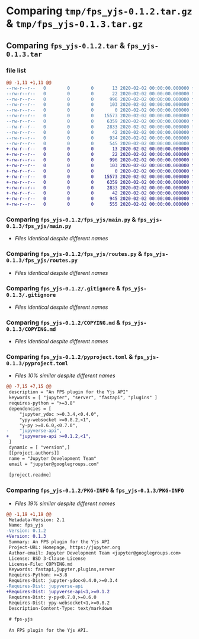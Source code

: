 # Comparing `tmp/fps_yjs-0.1.2.tar.gz` & `tmp/fps_yjs-0.1.3.tar.gz`

## Comparing `fps_yjs-0.1.2.tar` & `fps_yjs-0.1.3.tar`

### file list

```diff
@@ -1,11 +1,11 @@
--rw-r--r--   0        0        0       13 2020-02-02 00:00:00.000000 fps_yjs-0.1.2/MANIFEST.in
--rw-r--r--   0        0        0       22 2020-02-02 00:00:00.000000 fps_yjs-0.1.2/fps_yjs/__init__.py
--rw-r--r--   0        0        0      996 2020-02-02 00:00:00.000000 fps_yjs-0.1.2/fps_yjs/main.py
--rw-r--r--   0        0        0      103 2020-02-02 00:00:00.000000 fps_yjs-0.1.2/fps_yjs/models.py
--rw-r--r--   0        0        0        0 2020-02-02 00:00:00.000000 fps_yjs-0.1.2/fps_yjs/py.typed
--rw-r--r--   0        0        0    15573 2020-02-02 00:00:00.000000 fps_yjs-0.1.2/fps_yjs/routes.py
--rw-r--r--   0        0        0     6359 2020-02-02 00:00:00.000000 fps_yjs-0.1.2/.gitignore
--rw-r--r--   0        0        0     2833 2020-02-02 00:00:00.000000 fps_yjs-0.1.2/COPYING.md
--rw-r--r--   0        0        0       42 2020-02-02 00:00:00.000000 fps_yjs-0.1.2/README.md
--rw-r--r--   0        0        0      934 2020-02-02 00:00:00.000000 fps_yjs-0.1.2/pyproject.toml
--rw-r--r--   0        0        0      545 2020-02-02 00:00:00.000000 fps_yjs-0.1.2/PKG-INFO
+-rw-r--r--   0        0        0       13 2020-02-02 00:00:00.000000 fps_yjs-0.1.3/MANIFEST.in
+-rw-r--r--   0        0        0       22 2020-02-02 00:00:00.000000 fps_yjs-0.1.3/fps_yjs/__init__.py
+-rw-r--r--   0        0        0      996 2020-02-02 00:00:00.000000 fps_yjs-0.1.3/fps_yjs/main.py
+-rw-r--r--   0        0        0      103 2020-02-02 00:00:00.000000 fps_yjs-0.1.3/fps_yjs/models.py
+-rw-r--r--   0        0        0        0 2020-02-02 00:00:00.000000 fps_yjs-0.1.3/fps_yjs/py.typed
+-rw-r--r--   0        0        0    15573 2020-02-02 00:00:00.000000 fps_yjs-0.1.3/fps_yjs/routes.py
+-rw-r--r--   0        0        0     6359 2020-02-02 00:00:00.000000 fps_yjs-0.1.3/.gitignore
+-rw-r--r--   0        0        0     2833 2020-02-02 00:00:00.000000 fps_yjs-0.1.3/COPYING.md
+-rw-r--r--   0        0        0       42 2020-02-02 00:00:00.000000 fps_yjs-0.1.3/README.md
+-rw-r--r--   0        0        0      945 2020-02-02 00:00:00.000000 fps_yjs-0.1.3/pyproject.toml
+-rw-r--r--   0        0        0      555 2020-02-02 00:00:00.000000 fps_yjs-0.1.3/PKG-INFO
```

### Comparing `fps_yjs-0.1.2/fps_yjs/main.py` & `fps_yjs-0.1.3/fps_yjs/main.py`

 * *Files identical despite different names*

### Comparing `fps_yjs-0.1.2/fps_yjs/routes.py` & `fps_yjs-0.1.3/fps_yjs/routes.py`

 * *Files identical despite different names*

### Comparing `fps_yjs-0.1.2/.gitignore` & `fps_yjs-0.1.3/.gitignore`

 * *Files identical despite different names*

### Comparing `fps_yjs-0.1.2/COPYING.md` & `fps_yjs-0.1.3/COPYING.md`

 * *Files identical despite different names*

### Comparing `fps_yjs-0.1.2/pyproject.toml` & `fps_yjs-0.1.3/pyproject.toml`

 * *Files 10% similar despite different names*

```diff
@@ -7,15 +7,15 @@
 description = "An FPS plugin for the Yjs API"
 keywords = [ "jupyter", "server", "fastapi", "plugins" ]
 requires-python = ">=3.8"
 dependencies = [
     "jupyter_ydoc >=0.3.4,<0.4.0",
     "ypy-websocket >=0.8.2,<1",
     "y-py >=0.6.0,<0.7.0",
-    "jupyverse-api",
+    "jupyverse-api >=0.1.2,<1",
 ]
 dynamic = [ "version",]
 [[project.authors]]
 name = "Jupyter Development Team"
 email = "jupyter@googlegroups.com"
 
 [project.readme]
```

### Comparing `fps_yjs-0.1.2/PKG-INFO` & `fps_yjs-0.1.3/PKG-INFO`

 * *Files 19% similar despite different names*

```diff
@@ -1,19 +1,19 @@
 Metadata-Version: 2.1
 Name: fps_yjs
-Version: 0.1.2
+Version: 0.1.3
 Summary: An FPS plugin for the Yjs API
 Project-URL: Homepage, https://jupyter.org
 Author-email: Jupyter Development Team <jupyter@googlegroups.com>
 License: BSD 3-Clause License
 License-File: COPYING.md
 Keywords: fastapi,jupyter,plugins,server
 Requires-Python: >=3.8
 Requires-Dist: jupyter-ydoc<0.4.0,>=0.3.4
-Requires-Dist: jupyverse-api
+Requires-Dist: jupyverse-api<1,>=0.1.2
 Requires-Dist: y-py<0.7.0,>=0.6.0
 Requires-Dist: ypy-websocket<1,>=0.8.2
 Description-Content-Type: text/markdown
 
 # fps-yjs
 
 An FPS plugin for the Yjs API.
```

